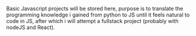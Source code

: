 Basic Javascript projects will be stored here, purpose is to translate the programming knowledge i gained from python to JS until it feels natural to code in JS, after which i will attempt a fullstack project (probably with nodeJS and React).
